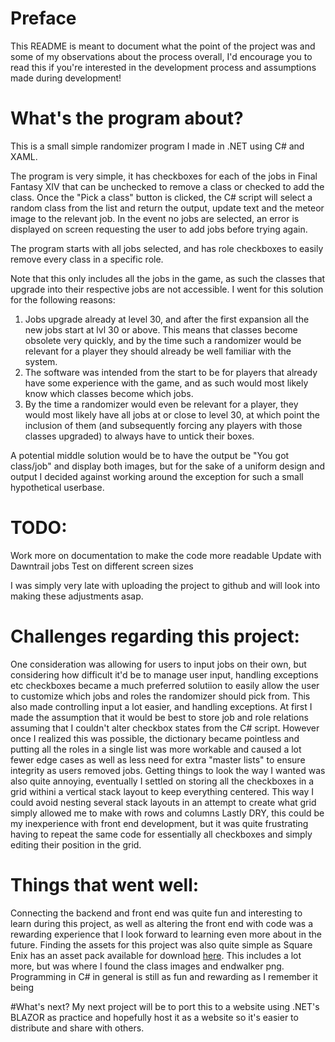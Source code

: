 # Preface
This README is meant to document what the point of the project was and some of my observations about the process overall, I'd encourage you to read this if you're interested in the development process and assumptions made during development!

# What's the program about?
This is a small simple randomizer program I made in .NET using C# and XAML.

The program is very simple, it has checkboxes for each of the jobs in Final Fantasy XIV that can be unchecked to remove a class or checked to add the class. Once the "Pick a class" button is clicked, the C# script will select a random class from the list and return the output, update text and the meteor image to the relevant job. In the event no jobs are selected, an error is displayed on screen requesting the user to add jobs before trying again.

The program starts with all jobs selected, and has role checkboxes to easily remove every class in a specific role.

Note that this only includes all the jobs in the game, as such the classes that upgrade into their respective jobs are not accessible. I went for this solution for the following reasons:

1. Jobs upgrade already at level 30, and after the first expansion all the new jobs start at lvl 30 or above. This means that classes become obsolete very quickly, and by the time such a randomizer would be relevant for a player they should already be well familiar with the system.
2. The software was intended from the start to be for players that already have some experience with the game, and as such would most likely know which classes become which jobs.
3. By the time a randomizer would even be relevant for a player, they would most likely have all jobs at or close to level 30, at which point the inclusion of them (and subsequently forcing any players with those classes upgraded) to always have to untick their boxes.

A potential middle solution would be to have the output be "You got class/job" and display both images, but for the sake of a uniform design and output I decided against working around the exception for such a small hypothetical userbase.

# TODO:
Work more on documentation to make the code more readable
Update with Dawntrail jobs
Test on different screen sizes

I was simply very late with uploading the project to github and will look into making these adjustments asap.

# Challenges regarding this project:
One consideration was allowing for users to input jobs on their own, but considering how difficult it'd be to manage user input, handling exceptions etc checkboxes became a much preferred solutiion to easily allow the user to customize which jobs and roles the randomizer should pick from. This also made controlling input a lot easier, and handling exceptions.
At first I made the assumption that it would be best to store job and role relations assuming that I couldn't alter checkbox states from the C# script. However once I realized this was possible, the dictionary became pointless and putting all the roles in a single list was more workable and caused a lot fewer edge cases as well as less need for extra "master lists" to ensure integrity as users removed jobs.
Getting things to look the way I wanted was also quite annoying, eventually I settled on storing all the checkboxes in a grid withini a vertical stack layout to keep everything centered. This way I could avoid nesting several stack layouts in an attempt to create what grid simply allowed me to make with rows and columns
Lastly DRY, this could be my inexperience with front end development, but it was quite frustrating having to repeat the same code for essentially all checkboxes and simply editing their position in the grid.

# Things that went well:
Connecting the backend and front end was quite fun and interesting to learn during this project, as well as altering the front end with code was a rewarding experience that I look forward to learning even more about in the future.
Finding the assets for this project was also quite simple as Square Enix has an asset pack available for download [here](https://na.finalfantasyxiv.com/lodestone/special/fankit/desktop_wallpaper/4_0/). This includes a lot more, but was where I found the class images and endwalker png.
Programming in C# in general is still as fun and rewarding as I remember it being

#What's next?
My next project will be to port this to a website using .NET's BLAZOR as practice and hopefully host it as a website so it's easier to distribute and share with others.
